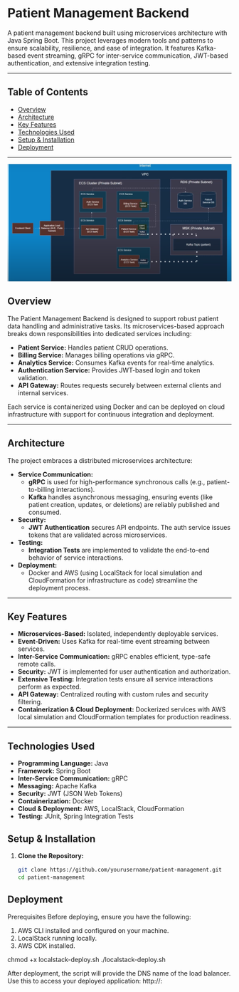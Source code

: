 # Patient Management Backend

A patient management backend built using microservices architecture with Java Spring Boot. This project leverages modern tools and patterns to ensure scalability, resilience, and ease of integration. It features Kafka-based event streaming, gRPC for inter-service communication, JWT-based authentication, and extensive integration testing.

---

## Table of Contents

- [Overview](#overview)
- [Architecture](#architecture)
- [Key Features](#key-features)
- [Technologies Used](#technologies-used)
- [Setup & Installation](#setup--installation)
- [Deployment](#Deployment)

---

![Architecture](Architecture.png)

## Overview

The Patient Management Backend is designed to support robust patient data handling and administrative tasks. Its microservices-based approach breaks down responsibilities into dedicated services including:

- **Patient Service:** Handles patient CRUD operations.
- **Billing Service:** Manages billing operations via gRPC.
- **Analytics Service:** Consumes Kafka events for real-time analytics.
- **Authentication Service:** Provides JWT-based login and token validation.
- **API Gateway:** Routes requests securely between external clients and internal services.

Each service is containerized using Docker and can be deployed on cloud infrastructure with support for continuous integration and deployment.

---

## Architecture

The project embraces a distributed microservices architecture:

- **Service Communication:**  
  - **gRPC** is used for high-performance synchronous calls (e.g., patient-to-billing interactions).  
  - **Kafka** handles asynchronous messaging, ensuring events (like patient creation, updates, or deletions) are reliably published and consumed.
- **Security:**  
  - **JWT Authentication** secures API endpoints. The auth service issues tokens that are validated across microservices.
- **Testing:**  
  - **Integration Tests** are implemented to validate the end-to-end behavior of service interactions.
- **Deployment:**  
  - Docker and AWS (using LocalStack for local simulation and CloudFormation for infrastructure as code) streamline the deployment process.


---

## Key Features

- **Microservices-Based:** Isolated, independently deployable services.
- **Event-Driven:** Uses Kafka for real-time event streaming between services.
- **Inter-Service Communication:** gRPC enables efficient, type-safe remote calls.
- **Security:** JWT is implemented for user authentication and authorization.
- **Extensive Testing:** Integration tests ensure all service interactions perform as expected.
- **API Gateway:** Centralized routing with custom rules and security filtering.
- **Containerization & Cloud Deployment:** Dockerized services with AWS local simulation and CloudFormation templates for production readiness.

---

## Technologies Used

- **Programming Language:** Java
- **Framework:** Spring Boot
- **Inter-Service Communication:** gRPC
- **Messaging:** Apache Kafka
- **Security:** JWT (JSON Web Tokens)
- **Containerization:** Docker
- **Cloud & Deployment:** AWS, LocalStack, CloudFormation
- **Testing:** JUnit, Spring Integration Tests

## Setup & Installation

1. **Clone the Repository:**

   ```bash
   git clone https://github.com/yourusername/patient-management.git
   cd patient-management

## Deployment

Prerequisites
Before deploying, ensure you have the following:

1. AWS CLI installed and configured on your machine.
2. LocalStack running locally.
3. AWS CDK installed.

chmod +x localstack-deploy.sh
./localstack-deploy.sh

After deployment, the script will provide the DNS name of the load balancer. Use this to access your deployed application:
http://<load-balancer-dns-name>:<port>
